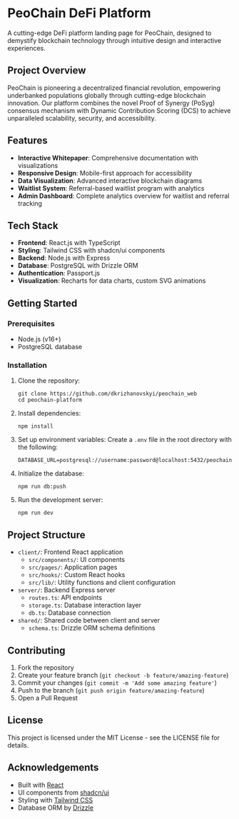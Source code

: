 # PeoChain DeFi Platform

A cutting-edge DeFi platform landing page for PeoChain, designed to demystify blockchain technology through intuitive design and interactive experiences.

## Project Overview

PeoChain is pioneering a decentralized financial revolution, empowering underbanked populations globally through cutting-edge blockchain innovation. Our platform combines the novel Proof of Synergy (PoSyg) consensus mechanism with Dynamic Contribution Scoring (DCS) to achieve unparalleled scalability, security, and accessibility.

## Features

- **Interactive Whitepaper**: Comprehensive documentation with visualizations
- **Responsive Design**: Mobile-first approach for accessibility
- **Data Visualization**: Advanced interactive blockchain diagrams
- **Waitlist System**: Referral-based waitlist program with analytics
- **Admin Dashboard**: Complete analytics overview for waitlist and referral tracking

## Tech Stack

- **Frontend**: React.js with TypeScript
- **Styling**: Tailwind CSS with shadcn/ui components
- **Backend**: Node.js with Express
- **Database**: PostgreSQL with Drizzle ORM
- **Authentication**: Passport.js
- **Visualization**: Recharts for data charts, custom SVG animations

## Getting Started

### Prerequisites

- Node.js (v16+)
- PostgreSQL database

### Installation

1. Clone the repository:
   ```
   git clone https://github.com/dkrizhanovskyi/peochain_web
   cd peochain-platform
   ```

2. Install dependencies:
   ```
   npm install
   ```

3. Set up environment variables:
   Create a `.env` file in the root directory with the following:
   ```
   DATABASE_URL=postgresql://username:password@localhost:5432/peochain
   ```

4. Initialize the database:
   ```
   npm run db:push
   ```

5. Run the development server:
   ```
   npm run dev
   ```

## Project Structure

- `client/`: Frontend React application
  - `src/components/`: UI components
  - `src/pages/`: Application pages
  - `src/hooks/`: Custom React hooks
  - `src/lib/`: Utility functions and client configuration
- `server/`: Backend Express server
  - `routes.ts`: API endpoints
  - `storage.ts`: Database interaction layer
  - `db.ts`: Database connection
- `shared/`: Shared code between client and server
  - `schema.ts`: Drizzle ORM schema definitions

## Contributing

1. Fork the repository
2. Create your feature branch (`git checkout -b feature/amazing-feature`)
3. Commit your changes (`git commit -m 'Add some amazing feature'`)
4. Push to the branch (`git push origin feature/amazing-feature`)
5. Open a Pull Request

## License

This project is licensed under the MIT License - see the LICENSE file for details.

## Acknowledgements

- Built with [React](https://reactjs.org/)
- UI components from [shadcn/ui](https://ui.shadcn.com/)
- Styling with [Tailwind CSS](https://tailwindcss.com/)
- Database ORM by [Drizzle](https://orm.drizzle.team/)